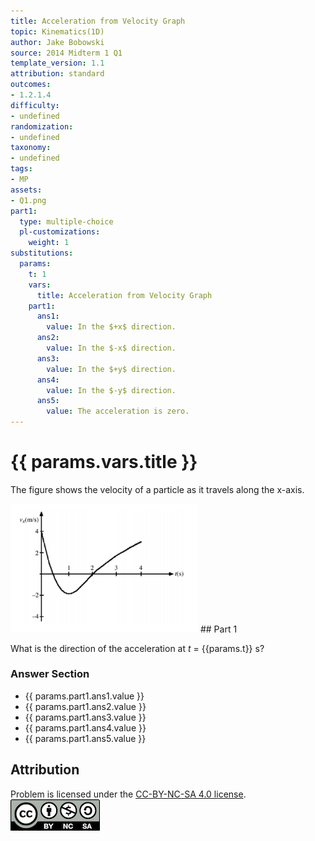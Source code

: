 ```yaml
---
title: Acceleration from Velocity Graph
topic: Kinematics(1D)
author: Jake Bobowski
source: 2014 Midterm 1 Q1
template_version: 1.1
attribution: standard
outcomes:
- 1.2.1.4
difficulty:
- undefined
randomization:
- undefined
taxonomy:
- undefined
tags:
- MP
assets:
- Q1.png
part1:
  type: multiple-choice
  pl-customizations:
    weight: 1
substitutions:
  params:
    t: 1
    vars:
      title: Acceleration from Velocity Graph
    part1:
      ans1:
        value: In the $+x$ direction.
      ans2:
        value: In the $-x$ direction.
      ans3:
        value: In the $+y$ direction.
      ans4:
        value: In the $-y$ direction.
      ans5:
        value: The acceleration is zero.
---
```

# {{ params.vars.title }}
The figure shows the velocity of a particle as it travels along the x-axis.

<img src="Q1.png" width=300 alt="Graph of velocity versus time, a parabola-like shape that is concave up. The x-axis represents time and the x-axis represents velocity. It slopes downwards from t=0 to t=1, then slopes upward form t=1 to t=4. The y intercept is 4m/s an the x intercepts are t=0.5 and t=2.">
## Part 1

What is the direction of the acceleration at $t$ = {{params.t}} s?

### Answer Section

- {{ params.part1.ans1.value }}
- {{ params.part1.ans2.value }}
- {{ params.part1.ans3.value }}
- {{ params.part1.ans4.value }}
- {{ params.part1.ans5.value }}

## Attribution

Problem is licensed under the [CC-BY-NC-SA 4.0 license](https://creativecommons.org/licenses/by-nc-sa/4.0/).<br> ![The Creative Commons 4.0 license requiring attribution-BY, non-commercial-NC, and share-alike-SA license.](https://raw.githubusercontent.com/firasm/bits/master/by-nc-sa.png)